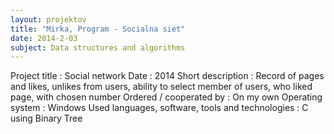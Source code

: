 ```yaml
---
layout: projektov
title: "Mirka, Program - Socialna siet"
date: 2014-2-03
subject: Data structures and algorithms
---
```

Project title	:	Social network
Date	:	2014
Short description	:	Record of pages and likes, unlikes from users, ability to select member of users, who liked page, with chosen number
Ordered / cooperated by	:	On my own
Operating system	:	Windows
Used languages, software, tools and technologies	:	C using Binary Tree
